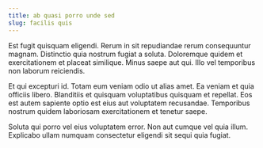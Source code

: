 ```yaml
---
title: ab quasi porro unde sed
slug: facilis quis
---
```


Est fugit quisquam eligendi. Rerum in sit repudiandae rerum consequuntur magnam. Distinctio quia nostrum fugiat a soluta. Doloremque quidem et exercitationem et placeat similique. Minus saepe aut qui. Illo vel temporibus non laborum reiciendis.

Et qui excepturi id. Totam eum veniam odio ut alias amet. Ea veniam et quia officiis libero. Blanditiis et quisquam voluptatibus quisquam et repellat. Eos est autem sapiente optio est eius aut voluptatem recusandae. Temporibus nostrum quidem laboriosam exercitationem et tenetur saepe.

Soluta qui porro vel eius voluptatem error. Non aut cumque vel quia illum. Explicabo ullam numquam consectetur eligendi sit sequi quia fugiat.
